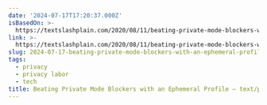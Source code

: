 ```yaml
---
date: '2024-07-17T17:20:37.000Z'
isBasedOn: >-
  https://textslashplain.com/2020/08/11/beating-private-mode-blockers-with-an-ephemeral-profile/
link: >-
  https://textslashplain.com/2020/08/11/beating-private-mode-blockers-with-an-ephemeral-profile/
slug: 2024-07-17-beating-private-mode-blockers-with-an-ephemeral-profile-textplain
tags:
  - privacy
  - privacy labor
  - tech
title: Beating Private Mode Blockers with an Ephemeral Profile – text/plain
---
```

 
